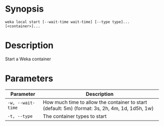 # Synopsis

```weka local start [--wait-time wait-time] [--type type]... [<container>]...```

# Description

Start a Weka container

# Parameters

| Parameter | Description |
| --------- | ----------- |
| `-w, --wait-time` | How much time to allow the container to start (default: 5m) (format: 3s, 2h, 4m, 1d, 1d5h, 1w) |
| `-t, --type` | The container types to start |
